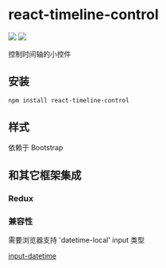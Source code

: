 # react-timeline-control

[![](https://img.shields.io/npm/v/react-timeline-control.svg?style=flat-square)](https://www.npmjs.com/package/react-timeline-control)
[![](https://npm.taobao.org/badge/v/react-timeline-control.svg)](http://npm.taobao.org/package/react-timeline-control)

控制时间轴的小控件

## 安装

```sh
npm install react-timeline-control
```

## 样式

依赖于 Bootstrap

## 和其它框架集成

### Redux

### 兼容性

需要浏览器支持 'datetime-local' input 类型

[input-datetime](http://caniuse.com/#feat=input-datetime)